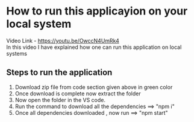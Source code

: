 # How to run this applicayion on your local system

Video Link - https://youtu.be/OwccN4UmRk4 <br>
In this video I have explained how one can run this application on local systems

## Steps to run the application

1. Download zip file from code section given above in green color
2. Once download is complete now extract the folder
3. Now open the folder in the VS code.
4. Run the command to download all the dependencies ==> "npm i"
5. Once all dependencies downloaded , now run ==> "npm start"




